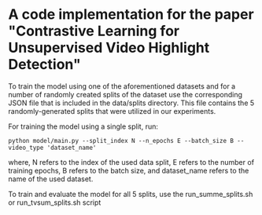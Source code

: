 # A code implementation for the paper "Contrastive Learning for Unsupervised Video Highlight Detection"

To train the model using one of the aforementioned datasets and for a number of randomly created splits of the dataset use the corresponding JSON file that is included in the data/splits directory. This file contains the 5 randomly-generated splits that were utilized in our experiments.

For training the model using a single split, run:
```
python model/main.py --split_index N --n_epochs E --batch_size B --video_type 'dataset_name'
```
where, N refers to the index of the used data split, E refers to the number of training epochs, B refers to the batch size, and dataset_name refers to the name of the used dataset.

To train and evaluate the model for all 5 splits, use the run_summe_splits.sh or run_tvsum_splits.sh script
